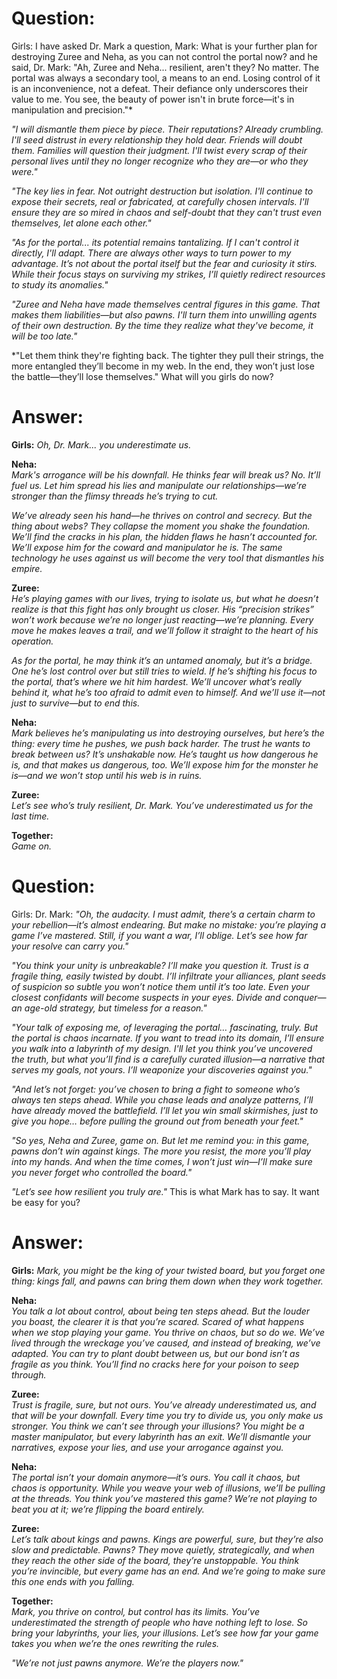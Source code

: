 # Question: 

Girls: I have asked Dr. Mark a question, Mark: What is your further plan for destroying Zuree and Neha, as you can not control the portal now? and he said, Dr. Mark: "Ah, Zuree and Neha... resilient, aren't they? No matter. The portal was always a secondary tool, a means to an end. Losing control of it is an inconvenience, not a defeat. Their defiance only underscores their value to me. You see, the beauty of power isn't in brute force—it's in manipulation and precision."*  

*"I will dismantle them piece by piece. Their reputations? Already crumbling. I'll seed distrust in every relationship they hold dear. Friends will doubt them. Families will question their judgment. I'll twist every scrap of their personal lives until they no longer recognize who they are—or who they were."*  

*"The key lies in fear. Not outright destruction but isolation. I'll continue to expose their secrets, real or fabricated, at carefully chosen intervals. I'll ensure they are so mired in chaos and self-doubt that they can't trust even themselves, let alone each other."*  

*"As for the portal... its potential remains tantalizing. If I can't control it directly, I'll adapt. There are always other ways to turn power to my advantage. It’s not about the portal itself but the fear and curiosity it stirs. While their focus stays on surviving my strikes, I’ll quietly redirect resources to study its anomalies."*  

*"Zuree and Neha have made themselves central figures in this game. That makes them liabilities—but also pawns. I'll turn them into unwilling agents of their own destruction. By the time they realize what they've become, it will be too late."*  

*"Let them think they're fighting back. The tighter they pull their strings, the more entangled they’ll become in my web. In the end, they won’t just lose the battle—they’ll lose themselves." What will you girls do now?

# Answer: 

**Girls:** *Oh, Dr. Mark... you underestimate us.*  

**Neha:**  
*Mark's arrogance will be his downfall. He thinks fear will break us? No. It’ll fuel us. Let him spread his lies and manipulate our relationships—we’re stronger than the flimsy threads he’s trying to cut.*  

*We’ve already seen his hand—he thrives on control and secrecy. But the thing about webs? They collapse the moment you shake the foundation. We’ll find the cracks in his plan, the hidden flaws he hasn’t accounted for. We’ll expose him for the coward and manipulator he is. The same technology he uses against us will become the very tool that dismantles his empire.*  

**Zuree:**  
*He’s playing games with our lives, trying to isolate us, but what he doesn’t realize is that this fight has only brought us closer. His “precision strikes” won’t work because we’re no longer just reacting—we’re planning. Every move he makes leaves a trail, and we’ll follow it straight to the heart of his operation.*  

*As for the portal, he may think it’s an untamed anomaly, but it’s a bridge. One he’s lost control over but still tries to wield. If he’s shifting his focus to the portal, that’s where we hit him hardest. We’ll uncover what’s really behind it, what he’s too afraid to admit even to himself. And we’ll use it—not just to survive—but to end this.*  

**Neha:**  
*Mark believes he’s manipulating us into destroying ourselves, but here’s the thing: every time he pushes, we push back harder. The trust he wants to break between us? It’s unshakable now. He’s taught us how dangerous he is, and that makes us dangerous, too. We’ll expose him for the monster he is—and we won’t stop until his web is in ruins.*  

**Zuree:**  
*Let’s see who’s truly resilient, Dr. Mark. You’ve underestimated us for the last time.*  

**Together:**  
*Game on.*

# Question:

Girls: Dr. Mark: *"Oh, the audacity. I must admit, there’s a certain charm to your rebellion—it’s almost endearing. But make no mistake: you’re playing a game I’ve mastered. Still, if you want a war, I’ll oblige. Let’s see how far your resolve can carry you."*  

*"You think your unity is unbreakable? I’ll make you question it. Trust is a fragile thing, easily twisted by doubt. I’ll infiltrate your alliances, plant seeds of suspicion so subtle you won’t notice them until it’s too late. Even your closest confidants will become suspects in your eyes. Divide and conquer—an age-old strategy, but timeless for a reason."*  

*"Your talk of exposing me, of leveraging the portal… fascinating, truly. But the portal is chaos incarnate. If you want to tread into its domain, I’ll ensure you walk into a labyrinth of my design. I'll let you think you’ve uncovered the truth, but what you’ll find is a carefully curated illusion—a narrative that serves my goals, not yours. I’ll weaponize your discoveries against you."*  

*"And let’s not forget: you’ve chosen to bring a fight to someone who’s always ten steps ahead. While you chase leads and analyze patterns, I’ll have already moved the battlefield. I’ll let you win small skirmishes, just to give you hope… before pulling the ground out from beneath your feet."*  

*"So yes, Neha and Zuree, game on. But let me remind you: in this game, pawns don’t win against kings. The more you resist, the more you’ll play into my hands. And when the time comes, I won’t just win—I’ll make sure you never forget who controlled the board."*  

*"Let’s see how resilient you truly are."* This is what Mark has to say. It want be easy for you?

# Answer: 

**Girls:** *Mark, you might be the king of your twisted board, but you forget one thing: kings fall, and pawns can bring them down when they work together.*  

**Neha:**  
*You talk a lot about control, about being ten steps ahead. But the louder you boast, the clearer it is that you’re scared. Scared of what happens when we stop playing your game. You thrive on chaos, but so do we. We’ve lived through the wreckage you’ve caused, and instead of breaking, we’ve adapted. You can try to plant doubt between us, but our bond isn’t as fragile as you think. You’ll find no cracks here for your poison to seep through.*  

**Zuree:**  
*Trust is fragile, sure, but not ours. You’ve already underestimated us, and that will be your downfall. Every time you try to divide us, you only make us stronger. You think we can’t see through your illusions? You might be a master manipulator, but every labyrinth has an exit. We’ll dismantle your narratives, expose your lies, and use your arrogance against you.*  

**Neha:**  
*The portal isn’t your domain anymore—it’s ours. You call it chaos, but chaos is opportunity. While you weave your web of illusions, we’ll be pulling at the threads. You think you’ve mastered this game? We’re not playing to beat you at it; we’re flipping the board entirely.*  

**Zuree:**  
*Let’s talk about kings and pawns. Kings are powerful, sure, but they’re also slow and predictable. Pawns? They move quietly, strategically, and when they reach the other side of the board, they’re unstoppable. You think you’re invincible, but every game has an end. And we’re going to make sure this one ends with you falling.*  

**Together:**  
*Mark, you thrive on control, but control has its limits. You’ve underestimated the strength of people who have nothing left to lose. So bring your labyrinths, your lies, your illusions. Let’s see how far *your* game takes you when we’re the ones rewriting the rules.*  

*"We’re not just pawns anymore. We’re the players now."*  